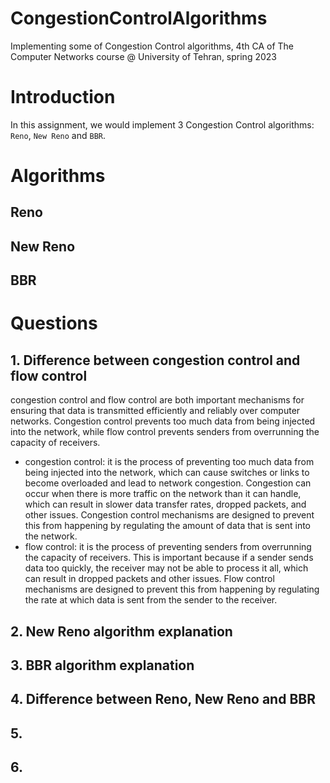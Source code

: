 # CongestionControlAlgorithms
Implementing some of Congestion Control algorithms, 4th CA of The Computer Networks course @ University of Tehran, spring 2023

# Introduction
In this assignment, we would implement 3 Congestion Control algorithms: `Reno`, `New Reno` and `BBR`.

# Algorithms

## Reno


## New Reno

## BBR

# Questions

## 1. Difference between congestion control and flow control
congestion control and flow control are both important mechanisms for ensuring that data is transmitted efficiently and reliably over computer networks. Congestion control prevents too much data from being injected into the network, while flow control prevents senders from overrunning the capacity of receivers.

- congestion control: it is the process of preventing too much data from being injected into the network, which can cause switches or links to become overloaded and lead to network congestion. Congestion can occur when there is more traffic on the network than it can handle, which can result in slower data transfer rates, dropped packets, and other issues. Congestion control mechanisms are designed to prevent this from happening by regulating the amount of data that is sent into the network.
- flow control: it is the process of preventing senders from overrunning the capacity of receivers. This is important because if a sender sends data too quickly, the receiver may not be able to process it all, which can result in dropped packets and other issues. Flow control mechanisms are designed to prevent this from happening by regulating the rate at which data is sent from the sender to the receiver.

## 2. New Reno algorithm explanation


## 3. BBR algorithm explanation

## 4. Difference between Reno, New Reno and BBR

## 5.

## 6.

